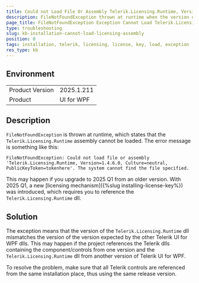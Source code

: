 ```yaml
---
title: Could not Load File Or Assembly Telerik.Licensing.Runtime, Version 1.4.6.0 Runtime Error
description: FileNotFoundException thrown at runtime when the version of the referenced Telerik.Licensing.Runtime dll is mismatched.
page_title: FileNotFoundException Exception Cannot Load Telerik.Licensing.Runtime Assembly
type: troubleshooting
slug: kb-installation-cannot-load-licensing-assembly
position: 0
tags: installation, telerik, licensing, license, key, load, exception
res_type: kb
---
```


## Environment

<table>
	<tbody>
		<tr>
			<td>Product Version</td>
			<td>2025.1.211</td>
		</tr>
		<tr>
			<td>Product</td>
			<td>UI for WPF</td>
		</tr>
	</tbody>
</table>

## Description

`FileNotFoundException` is thrown at runtime, which states that the `Telerik.Licensing.Runtime` assembly cannot be loaded. The error message is something like this:

`FileNotFoundException: Could not load file or assembly 'Telerik.Licensing.Runtime, Version=1.4.6.0, Culture=neutral, PublicKeyToken=tokenhere'. The system cannot find the file specified.`

This may happen if you upgrade to 2025 Q1 from an older version. With 2025 Q1, a new [licensing mechanism]({%slug installing-license-key%}) was introduced, which requires you to reference the `Telerik.Licensing.Runtime` dll.

## Solution

The exception means that the version of the `Telerik.Licensing.Runtime` dll mismatches the version of the version expected by the other Telerik UI for WPF dlls. This may happen if the project references the Telerik dlls containing the component/controls from one version and the `Telerik.Licensing.Runtime` dll from another version of Telerik UI for WPF.

To resolve the problem, make sure that all Telerik controls are referenced from the same installation place, thus using the same release version.